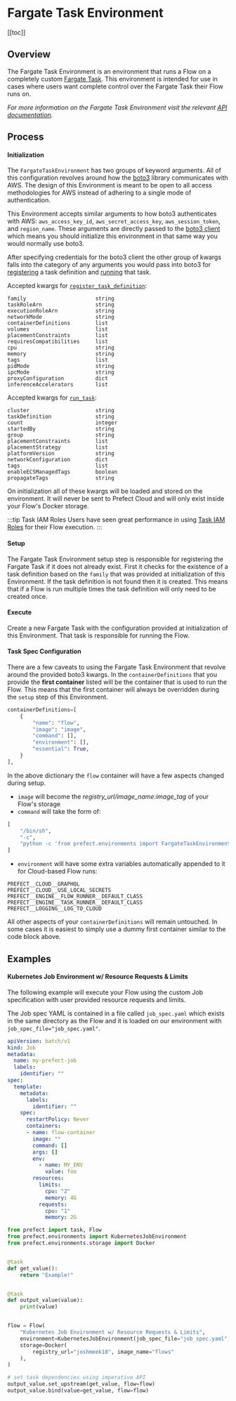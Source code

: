 # Fargate Task Environment

[[toc]]

## Overview

The Fargate Task Environment is an environment that runs a Flow on a completely custom [Fargate Task](https://docs.aws.amazon.com/AmazonECS/latest/developerguide/AWS_Fargate.html). This environment is intended for use in cases where users want complete control over the Fargate Task their Flow runs on.

*For more information on the Fargate Task Environment visit the relevant [API documentation](/api/unreleased/environments/execution.html#fargatetaskenvironment).*

## Process

#### Initialization

The `FargateTaskEnvironment` has two groups of keyword arguments. All of this configuration revolves around how the [boto3]() library communicates with AWS. The design of this Environment is meant to be open to all access methodologies for AWS instead of adhering to a single mode of authentication.

This Environment accepts similar arguments to how boto3 authenticates with AWS: `aws_access_key_id`, `aws_secret_access_key`, `aws_session_token`, and `region_name`. These arguments are directly passed to the [boto3 client]() which means you should initialize this environment in that same way you would normally use boto3.

After specifying credentials for the boto3 client the other group of kwargs falls into the category of any arguments you would pass into boto3 for [registering](https://boto3.amazonaws.com/v1/documentation/api/latest/reference/services/ecs.html#ECS.Client.register_task_definition) a task definition and [running](https://boto3.amazonaws.com/v1/documentation/api/latest/reference/services/ecs.html#ECS.Client.run_task) that task.

Accepted kwargs for [`register_task_definition`](https://boto3.amazonaws.com/v1/documentation/api/latest/reference/services/ecs.html#ECS.Client.register_task_definition):

```
family                      string
taskRoleArn                 string
executionRoleArn            string
networkMode                 string
containerDefinitions        list
volumes                     list
placementConstraints        list
requiresCompatibilities     list
cpu                         string
memory                      string
tags                        list
pidMode                     string
ipcMode                     string
proxyConfiguration          dict
inferenceAccelerators       list
```

Accepted kwargs for [`run_task`](https://boto3.amazonaws.com/v1/documentation/api/latest/reference/services/ecs.html#ECS.Client.run_task):

```
cluster                     string
taskDefinition              string
count                       integer
startedBy                   string
group                       string
placementConstraints        list
placementStrategy           list
platformVersion             string
networkConfiguration        dict
tags                        list
enableECSManagedTags        boolean
propagateTags               string
```

On initialization all of these kwargs will be loaded and stored on the environment. It will never be sent to Prefect Cloud and will only exist inside your Flow's Docker storage.

:::tip Task IAM Roles
Users have seen great performance in using [Task IAM Roles](https://docs.aws.amazon.com/AmazonECS/latest/userguide/task-iam-roles.html) for their Flow execution.
:::

#### Setup

The Fargate Task Environment setup step is responsible for registering the Fargate Task if it does not already exist. First it checks for the existence of a task definition based on the `family` that was provided at initialization of this Environment. If the task definition is not found then it is created. This means that if a Flow is run multiple times the task definition will only need to be created once.

#### Execute

Create a new Fargate Task with the configuration provided at initialization of this Environment. That task is responsible for running the Flow.

#### Task Spec Configuration

There are a few caveats to using the Fargate Task Environment that revolve around the provided boto3 kwargs. In the `containerDefinitions` that you provide the **first container** listed will be the container that is used to run the Flow. This means that the first container will always be overridden during the `setup` step of this Environment.

```python
containerDefinitions=[
    {
        "name": "flow",
        "image": "image",
        "command": [],
        "environment": [],
        "essential": True,
    }
],
```

In the above dictionary the `flow` container will have a few aspects changed during setup.

- `image` will become the *registry_url/image_name:image_tag* of your Flow's storage
- `command` will take the form of:

```python
[
    "/bin/sh",
    "-c",
    "python -c 'from prefect.environments import FargateTaskEnvironment; FargateTaskEnvironment().run_flow()'",
]
```

- `environment` will have some extra variables automatically appended to it for Cloud-based Flow runs:

```
PREFECT__CLOUD__GRAPHQL
PREFECT__CLOUD__USE_LOCAL_SECRETS
PREFECT__ENGINE__FLOW_RUNNER__DEFAULT_CLASS
PREFECT__ENGINE__TASK_RUNNER__DEFAULT_CLASS
PREFECT__LOGGING__LOG_TO_CLOUD
```

All other aspects of your `containerDefinitions` will remain untouched. In some cases it is easiest to simply use a dummy first container similar to the code block above.

## Examples

#### Kubernetes Job Environment w/ Resource Requests & Limits

The following example will execute your Flow using the custom Job specification with user provided resource requests and limits.

The Job spec YAML is contained in a file called `job_spec.yaml` which exists in the same directory as the Flow and it is loaded on our environment with `job_spec_file="job_spec.yaml"`.

```yaml
apiVersion: batch/v1
kind: Job
metadata:
  name: my-prefect-job
  labels:
    identifier: ""
spec:
  template:
    metadata:
      labels:
        identifier: ""
    spec:
      restartPolicy: Never
      containers:
      - name: flow-container
        image: ""
        command: []
        args: []
        env:
          - name: MY_ENV
            value: foo
        resources:
          limits:
            cpu: "2"
            memory: 4G
          requests:
            cpu: "1"
            memory: 2G
```

```python
from prefect import task, Flow
from prefect.environments import KubernetesJobEnvironment
from prefect.environments.storage import Docker


@task
def get_value():
    return "Example!"


@task
def output_value(value):
    print(value)


flow = Flow(
    "Kubernetes Job Environment w/ Resource Requests & Limits",
    environment=KubernetesJobEnvironment(job_spec_file="job_spec.yaml"),
    storage=Docker(
        registry_url="joshmeek18", image_name="flows"
    ),
)

# set task dependencies using imperative API
output_value.set_upstream(get_value, flow=flow)
output_value.bind(value=get_value, flow=flow)
```
